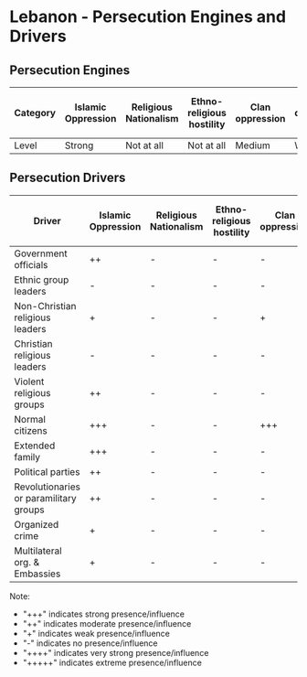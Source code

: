 # Lebanon - Persecution Engines and Drivers

## Persecution Engines

| Category | Islamic Oppression | Religious Nationalism | Ethno-religious hostility | Clan oppression | Christian denominational oppression | Communist and post-Communist oppression | Secular intolerance | Dictatorial paranoia | Organized corruption and crime |
|----------|-------------------|----------------------|---------------------------|-----------------|-------------------------------------|------------------------------------------|---------------------|---------------------|------------------------------|
| Level | Strong | Not at all | Not at all | Medium | Weak | Not at all | Not at all | Very weak | Weak |

## Persecution Drivers

| Driver | Islamic Oppression | Religious Nationalism | Ethno-religious hostility | Clan oppression | Christian denominational oppression | Communist and post-Communist oppression | Secular intolerance | Dictatorial paranoia | Organized corruption and crime |
|--------|-------------------|----------------------|---------------------------|-----------------|-------------------------------------|------------------------------------------|---------------------|---------------------|------------------------------|
| Government officials | ++ | - | - | - | + | - | - | ++ | ++ |
| Ethnic group leaders | - | - | - | - | - | - | - | - | - |
| Non-Christian religious leaders | + | - | - | + | - | - | - | + | - |
| Christian religious leaders | - | - | - | - | ++ | - | - | - | - |
| Violent religious groups | ++ | - | - | - | - | - | - | ++ | + |
| Normal citizens | +++ | - | - | +++ | - | - | - | - | +++ |
| Extended family | +++ | - | - | - | - | - | - | - | - |
| Political parties | ++ | - | - | - | - | - | - | ++ | ++ |
| Revolutionaries or paramilitary groups | ++ | - | - | - | - | - | - | ++ | ++ |
| Organized crime | + | - | - | - | - | - | - | - | + |
| Multilateral org. & Embassies | + | - | - | - | - | - | - | - | - |

Note: 
- "+++" indicates strong presence/influence
- "++" indicates moderate presence/influence
- "+" indicates weak presence/influence
- "-" indicates no presence/influence
- "++++" indicates very strong presence/influence
- "+++++" indicates extreme presence/influence